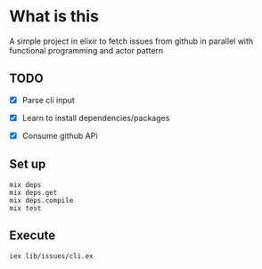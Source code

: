 # What is this

A simple project in elixir to fetch issues from github in parallel with functional programming and actor pattern

## TODO

- [x] Parse cli input
- [x] Learn to install dependencies/packages
- [x] Consume github APi


## Set up

```
mix deps
mix deps.get
mix deps.compile
mix test
```

## Execute

```
iex lib/issues/cli.ex
```
